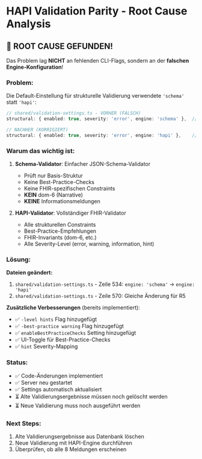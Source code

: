 # HAPI Validation Parity - Root Cause Analysis

## 🔴 ROOT CAUSE GEFUNDEN!

Das Problem lag **NICHT** an fehlenden CLI-Flags, sondern an der **falschen Engine-Konfiguration**!

### Problem:
Die Default-Einstellung für strukturelle Validierung verwendete `'schema'` statt `'hapi'`:

```typescript
// shared/validation-settings.ts - VORHER (FALSCH)
structural: { enabled: true, severity: 'error', engine: 'schema' },  // ❌

// NACHHER (KORRIGIERT)  
structural: { enabled: true, severity: 'error', engine: 'hapi' },    // ✅
```

### Warum das wichtig ist:

1. **Schema-Validator**: Einfacher JSON-Schema-Validator
   - Prüft nur Basis-Struktur
   - Keine Best-Practice-Checks
   - Keine FHIR-spezifischen Constraints
   - **KEIN** dom-6 (Narrative)
   - **KEINE** Informationsmeldungen

2. **HAPI-Validator**: Vollständiger FHIR-Validator
   - Alle strukturellen Constraints
   - Best-Practice-Empfehlungen
   - FHIR-Invariants (dom-6, etc.)
   - Alle Severity-Level (error, warning, information, hint)

### Lösung:

**Dateien geändert:**
1. `shared/validation-settings.ts` - Zeile 534: `engine: 'schema'` → `engine: 'hapi'`
2. `shared/validation-settings.ts` - Zeile 570: Gleiche Änderung für R5

**Zusätzliche Verbesserungen** (bereits implementiert):
- ✅ `-level hints` Flag hinzugefügt
- ✅ `-best-practice warning` Flag hinzugefügt  
- ✅ `enableBestPracticeChecks` Setting hinzugefügt
- ✅ UI-Toggle für Best-Practice-Checks
- ✅ `hint` Severity-Mapping

### Status:
- ✅ Code-Änderungen implementiert
- ✅ Server neu gestartet
- ✅ Settings automatisch aktualisiert
- ⏳ Alte Validierungsergebnisse müssen noch gelöscht werden
- ⏳ Neue Validierung muss noch ausgeführt werden

### Next Steps:
1. Alte Validierungsergebnisse aus Datenbank löschen
2. Neue Validierung mit HAPI-Engine durchführen
3. Überprüfen, ob alle 8 Meldungen erscheinen

